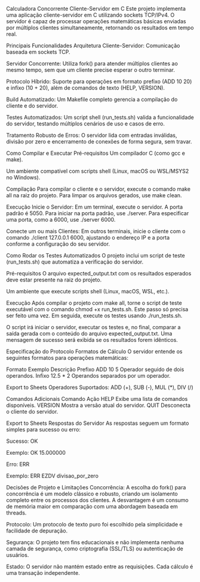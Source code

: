 Calculadora Concorrente Cliente-Servidor em C
Este projeto implementa uma aplicação cliente-servidor em C utilizando sockets TCP/IPv4. O servidor é capaz de processar operações matemáticas básicas enviadas por múltiplos clientes simultaneamente, retornando os resultados em tempo real.

Principais Funcionalidades
Arquitetura Cliente-Servidor: Comunicação baseada em sockets TCP.

Servidor Concorrente: Utiliza fork() para atender múltiplos clientes ao mesmo tempo, sem que um cliente precise esperar o outro terminar.

Protocolo Híbrido: Suporte para operações em formato prefixo (ADD 10 20) e infixo (10 + 20), além de comandos de texto (HELP, VERSION).

Build Automatizado: Um Makefile completo gerencia a compilação do cliente e do servidor.

Testes Automatizados: Um script shell (run_tests.sh) valida a funcionalidade do servidor, testando múltiplos cenários de uso e casos de erro.

Tratamento Robusto de Erros: O servidor lida com entradas inválidas, divisão por zero e encerramento de conexões de forma segura, sem travar.

Como Compilar e Executar
Pré-requisitos
Um compilador C (como gcc e make).

Um ambiente compatível com scripts shell (Linux, macOS ou WSL/MSYS2 no Windows).

Compilação
Para compilar o cliente e o servidor, execute o comando make all na raiz do projeto. Para limpar os arquivos gerados, use make clean.

Execução
Inicie o Servidor: Em um terminal, execute o servidor. A porta padrão é 5050. Para iniciar na porta padrão, use ./server. Para especificar uma porta, como a 6000, use ./server 6000.

Conecte um ou mais Clientes: Em outros terminais, inicie o cliente com o comando ./client 127.0.0.1 6000, ajustando o endereço IP e a porta conforme a configuração do seu servidor.

Como Rodar os Testes Automatizados
O projeto inclui um script de teste (run_tests.sh) que automatiza a verificação do servidor.

Pré-requisitos
O arquivo expected_output.txt com os resultados esperados deve estar presente na raiz do projeto.

Um ambiente que execute scripts shell (Linux, macOS, WSL, etc.).

Execução
Após compilar o projeto com make all, torne o script de teste executável com o comando chmod +x run_tests.sh. Este passo só precisa ser feito uma vez. Em seguida, execute os testes usando ./run_tests.sh.

O script irá iniciar o servidor, executar os testes e, no final, comparar a saída gerada com o conteúdo do arquivo expected_output.txt. Uma mensagem de sucesso será exibida se os resultados forem idênticos.

Especificação do Protocolo
Formatos de Cálculo
O servidor entende os seguintes formatos para operações matemáticas:

Formato	Exemplo	Descrição
Prefixo	ADD 10 5	Operador seguido de dois operandos.
Infixo	12.5 * 2	Operandos separados por um operador.

Export to Sheets
Operadores Suportados: ADD (+), SUB (-), MUL (*), DIV (/)

Comandos Adicionais
Comando	Ação
HELP	Exibe uma lista de comandos disponíveis.
VERSION	Mostra a versão atual do servidor.
QUIT	Desconecta o cliente do servidor.

Export to Sheets
Respostas do Servidor
As respostas seguem um formato simples para sucesso ou erro:

Sucesso: OK <resultado>

Exemplo: OK 15.000000

Erro: ERR <CODIGO> <mensagem>

Exemplo: ERR EZDV divisao_por_zero

Decisões de Projeto e Limitações
Concorrência: A escolha do fork() para concorrência é um modelo clássico e robusto, criando um isolamento completo entre os processos dos clientes. A desvantagem é um consumo de memória maior em comparação com uma abordagem baseada em threads.

Protocolo: Um protocolo de texto puro foi escolhido pela simplicidade e facilidade de depuração.

Segurança: O projeto tem fins educacionais e não implementa nenhuma camada de segurança, como criptografia (SSL/TLS) ou autenticação de usuários.

Estado: O servidor não mantém estado entre as requisições. Cada cálculo é uma transação independente.

